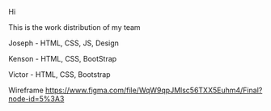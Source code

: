 Hi 

This is the work distribution of my team

Joseph - HTML, CSS, JS, Design

Kenson - HTML, CSS, BootStrap

Victor - HTML, CSS, Bootstrap


Wireframe
https://www.figma.com/file/WqW9qpJMlsc56TXX5Euhm4/Final?node-id=5%3A3 